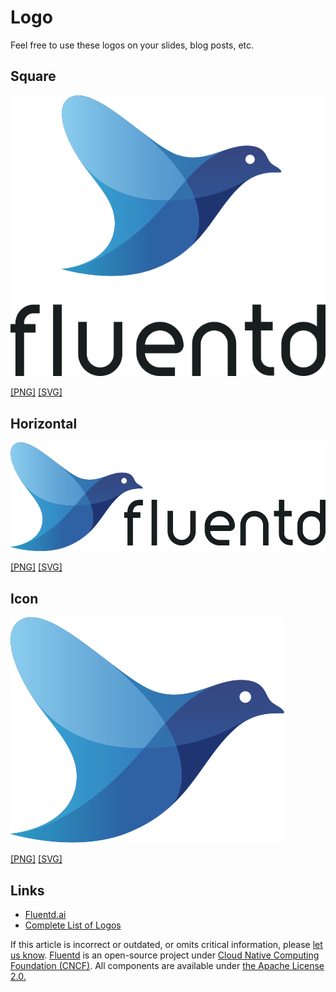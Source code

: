 # Logo

Feel free to use these logos on your slides, blog posts, etc.

## Square

[![Fluentd Square Logo](../.gitbook/assets/Fluentd_square.png)](https://github.com/fluent/fluentd-docs-gitbook/tree/53020426cdcfcb5a5f722031838ee1cb95b5a7a2/images/logo/Fluentd_square.png)

[\[PNG\]](https://github.com/fluent/fluentd-docs-gitbook/tree/53020426cdcfcb5a5f722031838ee1cb95b5a7a2/images/logo/Fluentd_square.png) [\[SVG\]](https://github.com/fluent/fluentd-docs-gitbook/tree/53020426cdcfcb5a5f722031838ee1cb95b5a7a2/images/logo/Fluentd_square.svg)

## Horizontal

[![Fluentd Horizontal Logo](../.gitbook/assets/Fluentd_horizontal.png)](https://github.com/fluent/fluentd-docs-gitbook/tree/53020426cdcfcb5a5f722031838ee1cb95b5a7a2/images/logo/Fluentd_horizontal.png)

[\[PNG\]](https://github.com/fluent/fluentd-docs-gitbook/tree/53020426cdcfcb5a5f722031838ee1cb95b5a7a2/images/logo/Fluentd_horizontal.png) [\[SVG\]](https://github.com/fluent/fluentd-docs-gitbook/tree/53020426cdcfcb5a5f722031838ee1cb95b5a7a2/images/logo/Fluentd_horizontal.svg)

## Icon

[![Fluentd Icon](../.gitbook/assets/Fluentd_icon.png)](https://github.com/fluent/fluentd-docs-gitbook/tree/53020426cdcfcb5a5f722031838ee1cb95b5a7a2/images/logo/Fluentd_icon.png)

[\[PNG\]](https://github.com/fluent/fluentd-docs-gitbook/tree/53020426cdcfcb5a5f722031838ee1cb95b5a7a2/images/logo/Fluentd_icon.png) [\[SVG\]](https://github.com/fluent/fluentd-docs-gitbook/tree/53020426cdcfcb5a5f722031838ee1cb95b5a7a2/images/logo/Fluentd_icon.svg)

## Links

* [Fluentd.ai](https://github.com/fluent/fluentd-docs-gitbook/tree/53020426cdcfcb5a5f722031838ee1cb95b5a7a2/images/logo/Fluentd.ai)
* [Complete List of Logos](https://github.com/fluent/fluentd-docs-gitbook/tree/1.0/images/logo)

If this article is incorrect or outdated, or omits critical information, please [let us know](https://github.com/fluent/fluentd-docs-gitbook/issues?state=open). [Fluentd](http://www.fluentd.org/) is an open-source project under [Cloud Native Computing Foundation \(CNCF\)](https://cncf.io/). All components are available under [the Apache License 2.0.](https://www.apache.org/licenses/LICENSE-2.0)

